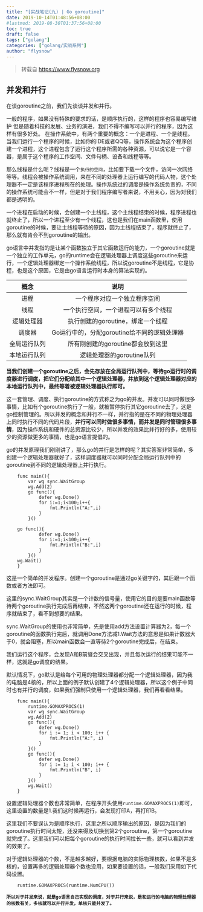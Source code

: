 ```yaml
---
title: "[实战笔记(九) | Go goroutine]"
date: 2019-10-14T01:48:56+08:00
#lastmod: 2019-08-30T01:37:56+08:00
toc: true
draft: false
tags: ["golang"]
categories: ["golang/实战系列"]
author: "flysnow"
---
```


>转载自 https://www.flysnow.org

## 并发和并行
在谈goroutine之前，我们先谈谈并发和并行。

一般的程序，如果没有特殊的要求的话，是顺序执行的，这样的程序也容易编写维护
但是随着科技的发展、业务的演进，我们不得不编写可以并行的程序，因为这样有很多好处。
在操作系统中，有两个重要的概念：一个是进程、一个是线程。当我们运行一个程序的时候，比如你的IDE或者QQ等，操作系统会为这个程序创建一个进程，这个进程包含了运行这个程序所需的各种资源，可以说它是一个容器，是属于这个程序的工作空间、文件句柄、设备和线程等等。

那么线程是什么呢？线程是一个`执行的空间`，比如要下载一个文件，访问一次网络等等。线程会被操作系统调用，来在不同的处理器上运行编写的代码人物，这个处理器不一定是该程序进程所在的处理。操作系统过的调度是操作系统负责的，不同的操作系统可能会不一样，但是对于我们程序编写者来说，不用关心，因为对我们都是透明的。

一个进程在启动的时候，会创建一个主线程，这个主线程结束的时候，程序进程也就终止了，所以一个进程至少有一个线程，这也是我们在main函数里，使用goroutine的时候，要让主线程等待的原因，因为主线程结束了，程序就终止了，那么就有肯会不到goroutine的输出。

go语言中并发指的是让某个函数独立于其它函数运行的能力，一个goroutine就是一个独立的工作单元，go的runtime会在逻辑处理器上调度这些goroutine来运行，一个逻辑处理器绑定一个操作系统线程，所以说goroutine不是线程，它是协程，也是这个原因，它是由go语言运行时本身的算法实现的。

|概念|说明|
|:-:|:-:|
|进程|一个程序对应一个独立程序空间|
|线程|一个执行空间，一个进程可以有多个线程|
|逻辑处理器|执行创建的goroutine，绑定一个线程|
|调度器|Go运行中的，分配goroutine给不同的逻辑处理器|
|全局运行队列|所有刚创建的goroutine都会放到这里|
|本地运行队列|逻辑处理器的goroutine队列|

**当我们创建一个goroutine之后，会先存放在全局运行队列中，等待go运行时的调度器进行调度，把它们分配给其中一个逻辑处理器，并放到这个逻辑处理器对应的本地运行队列中，最终等着被逻辑处理器执行即可。**

这一套管理、调度、执行goroutine的方式称之为go的并发。并发可以同时做很多事情，比如有个goroutine执行了一般，就被暂停执行其它goroutine去了，这是go控制管理的。所以并发的概念和并行不一样，并行指的是在不同的物理处理器上同时执行不同的代码片段，**并行可以同时做很多事情，而并发是同时管理很多事情**，因为操作系统和硬件的总资源比较少，所以并发的效果比并行好的多，使用较少的资源做更多的事情，也是go语言提倡的。

go的并发原理我们刚刚讲了，那么go的并行是怎样的呢？其实答案非常简单，多创建一个逻辑处理器就好了，这样调度器就可以同时分配全局运行队列中的goroutine到不同的逻辑处理器上并行执行。

		func main(){
		    var wg sync.WaitGroup
		    wg.Add(2)
		    go func(){
		        defer wg.Done()
		        for i:=1;i<100;i++{
		            fmt.Println("A:",i)
		        }
		    }()
		   
		go func(){
		        defer wg.Done()
		        for i:=1;i<100;i++{
		            fmt.Println("B:",i)
		        }
		    }()
		wg.Wait()
		}
这是一个简单的并发程序。创建一个goroutine是通过go关键字的，其后跟一个函数或者方法即可。

这里的sync.WaitGroup其实是一个计数的信号量，使用它的目的是要main函数等待两个goroutine执行完成后再结束，不然这两个goroutine还在运行的时候，程序就结束了，看不到想要的结果。

sync.WaitGroup的使用也非常简单，先是使用add方法设置计算器为2，每一个goroutine的函数执行完后，就调用Done方法减1.Wait方法的意思是如果计数器大于0，就会阻塞，所以main函数会一直等待2个goroutine完成后，在结束。

我们运行这个程序，会发现A和B前缀会交叉出现，并且每次运行的结果可能不一样，这就是go调度的结果。

默认情况下，go默认是给每个可用的物理处理器都分配一个逻辑处理器，因为我的电脑是4核的，所以上面的例子默认创建了4个逻辑处理器，所以这个例子中同时也有并行的调度，如果我们强制只使用一个逻辑处理器，我们再看看结果。

		func main(){
		    runtime.GOMAXPROCS(1)
		    var wg sync.WaitGroup
		    wg.Add(2)
		    go func(){
		        defer wg.Done()
		        for i := 1; i < 100; i++ {
		            fmt.Println("A:", i)
		        }
		    }()
		    go func(){
		        defer wg.Done()
		        for i := 1; i < 100; i++ {
		            fmt.Println("B", i)
		        }
		    }()
		    wg.Wait() 
		}
设置逻辑处理器个数也非常简单，在程序开头使用`runtime.GOMAXPROCS(1)`即可，这里设置的数量是1.我们这时候再运行，会发现打印A，再打印B。

这里我们不要误认为是顺序执行，这里之所以顺序输出的原因，是因为我们的goroutine执行时间太短，还没来得及切换到第2个goroutine，第一个goroutine就完成了。这里我们可以把每个goroutine的执行时间拉长一些，就可以看到并发的效果了。

对于逻辑处理器的个数，不是越多越好，要根据电脑的实际物理核数，如果不是多核的，设置再多的逻辑处理器个数也没用，如果要设置的话，一般我们采用如下代码设置。

		runtime.GOMAXPROCS(runtime.NumCPU())
**`所以对于并发来说，就是go语言自己实现的调度，对于并行来说，是和运行的电脑的物理处理器的核数有关，多核就可以并行并发，单核只能并发了。`**
